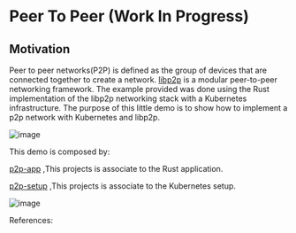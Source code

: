 # Peer To Peer (Work In Progress)

## Motivation

Peer to peer networks(P2P) is defined as the group of devices that are connected together to create a network. [libp2p](https://libp2p.io/) is a modular peer-to-peer networking framework. The example provided was done using the Rust implementation of the libp2p networking stack with a Kubernetes infrastructure. The purpose of this little demo is to show how to implement a p2p network with Kubernetes and libp2p.


![image](https://user-images.githubusercontent.com/76512851/214358618-6d3895ff-2da4-4169-840c-200499844b58.png)


This demo is composed by:

[p2p-app](https://github.com/gcp-development/peer-to-peer/tree/main/p2p-app) ,This projects is associate to the Rust application.

[p2p-setup](https://github.com/gcp-development/peer-to-peer/tree/main/p2p-setup) ,This projects is associate to the Kubernetes setup.


![image](https://user-images.githubusercontent.com/76512851/214889597-8540ce06-66e6-4739-b8df-22823a92fb78.png)


References:



